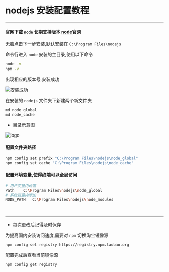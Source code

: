 # nodejs 安装配置教程

***

#### 官网下载 `node` 长期支持版本 [node官网](https://nodejs.org/zh-cn/)

无脑点击下一步安装,默认安装在 `C:\Program Files\nodejs`

命令行进入 `node` 安装的主目录,使用以下命令
``` sh
node -v
npm -v
```
出现相应的版本号,安装成功

<img :src="('http://i0.hdslb.com/bfs/album/33f429f717d55c5390cc8c9dabaa6473bcb342d2.png')" alt="安装成功">

在安装的 `nodejs` 文件夹下新建两个新文件夹
``` sh
md node_global
md node_cache
```

* 目录示意图
<img :src="('http://i0.hdslb.com/bfs/album/d9d68e1349a00a0a4c0473605470eb5c83cbb97e.png')" alt="logo">

#### 配置文件夹路径
``` sh
npm config set prefix "C:\Program Files\nodejs\node_global"
npm config set cache "C:\Program Files\nodejs\node_cache"
```

#### 配置环境变量,使得终端可以全局访问

``` sh
# 用户变量内设置
Path    C:\Program Files\nodejs\node_global
# 系统变量内添加
NODE_PATH   C:\Program Files\nodejs\node_modules
```

<img :src="('http://i0.hdslb.com/bfs/album/8d651da05f1eb520ac1a92b35fbe78202abf3160.png')">

<img :src="('http://i0.hdslb.com/bfs/album/302da73a627209bc6dc335f92606e4987f1d27a4.png')">

***

* 每次更改后记得及时保存

为提高国内安装访问速度,需要对 `npm` 切换淘宝镜像源
``` sh
npm config set registry https://registry.npm.taobao.org
```

配置完成后查看当前镜像源
``` sh
npm config get registry 
```
